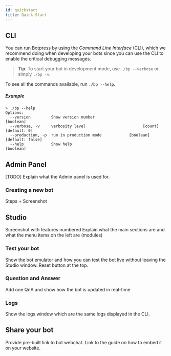 ```yaml
---
id: quickstart
title: Quick Start
---
```


## CLI

You can run Botpress by using the _Command Line Interface_ (CLI), which we recommend doing when developing your bots since you can use the CLI to enable the critical debugging messages.

> **Tip**: To start your bot in development mode, use `./bp --verbose` or simply `./bp -v`.

To see all the commands available, run `./bp --help`.

##### Example

```
> ./bp --help
Options:
  --version         Show version number                                [boolean]
  --verbose, -v     verbosity level                         [count] [default: 0]
  --production, -p  run in production mode            [boolean] [default: false]
  --help            Show help                                          [boolean]
```

## Admin Panel

[TODO] Explain what the Admin panel is used for.

### Creating a new bot

Steps + Screenshot

## Studio

Screenshot with features numbered
Explain what the main sections are and what the menu items on the left are (modules)

### Test your bot

Show the bot emulator and how you can test the bot live without leaving the Studio window. Reset button at the top.

### Question and Answer

Add one QnA and show how the bot is updated in real-time

### Logs

Show the logs window which are the same logs displayed in the CLI.

## Share your bot

Provide pre-built link to bot webchat. Link to the guide on how to embed it on your website.

